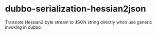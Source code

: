 # dubbo-serialization-hessian2json

Translate Hessian2 byte stream to JSON string directly when use generic invoking in dubbo.